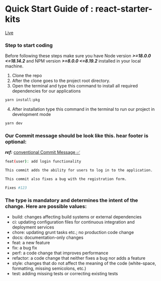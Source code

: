 # Quick Start Guide of : react-starter-kits
[Live](https://glass-store-test.onrender.com/)
### Step to start coding

Before following these steps make sure you have Node version **_>=18.0.0 <=18.14.2_** and NPM version **_>=8.0.0 <=8.19.2_** installed in your local machine.

1. Clone the repo
2. After the clone goes to the project root directory.
3. Open the terminal and type this command to install all required dependencies for our applications

```sh
yarn install:pkg
```

4. After installation type this command in the terminal to run our project in development mode

```sh
yarn dev
```

### Our Commit message should be look like this. hear footer is optional:

**_ref:_** [conventional Commit Message ✅](https://www.conventionalcommits.org/en/v1.0.0/)

```sh
feat(user): add login functionality

This commit adds the ability for users to log in to the application.

This commit also fixes a bug with the registration form.

Fixes #123
```

### The type is mandatory and determines the intent of the change. Here are possible values:

- build: changes affecting build systems or external dependencies
- ci: updating configuration files for continuous integration and deployment services
- chore: updating grunt tasks etc.; no production code change
- docs: documentation-only changes
- feat: a new feature
- fix: a bug fix
- perf: a code change that improves performance
- refactor: a code change that neither fixes a bug nor adds a feature
- style: changes that do not affect the meaning of the code (white-space, formatting, missing semicolons, etc.)
- test: adding missing tests or correcting existing tests
